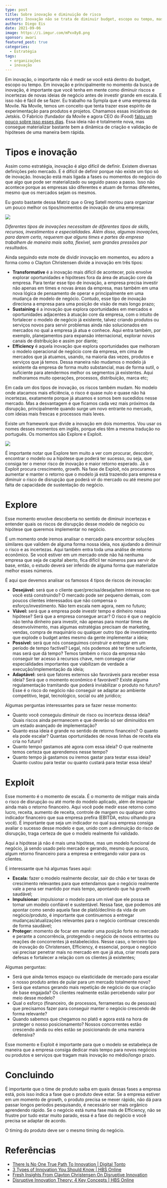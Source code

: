 ```yaml
---
type: post
title: Sobre inovação e diminuição de risco
excerpt: Inovação não se trata de diminuir budget, escopo ou tempo, mas com o momento e o quanto diminuímos riscos e incertezas
authors: Diego Eis
date: 2021-09-06
image: https://i.imgur.com/mPxx8y8.png
sponsor: awari
featured_post: true
categories:
  - Estratégia
tags:
  - organizações
  - inovação
---
```


Em inovação, o importante não é medir se você está dentro do budget, escopo ou tempo. Em inovação e principalmente no momento da busca de inovação, é importante que você tenha em mente como diminuir riscos e incertezas de novas ideias de negócio antes de investir grande em escala. E isso não é fácil de se fazer.
Eu trabalho na Sympla que é uma empresa da Movile. Na Movile, temos um conceito que tenta trazer esse espírito de experimentação para produtos e projetos. Chamamos essas iniciativas de Jetskis. O Fabrício (fundador da Movile e agora CEO do iFood) [falou um pouco sobre isso esses dias](https://www.linkedin.com/posts/fabriciobloisi_jet-ski-activity-6834554616940654592-SLJd/). Essa ideia não é totalmente nova, mas consegue materializar bastante bem a dinâmica de criação e validação de hipóteses de uma maneira bem rápida.

# Tipos e inovação

Assim como estratégia, inovação é algo difícil de definir. Existem diversas definições pelo mercado. E é difícil de definir porque não existe um tipo só de inovação. Inovação está mais ligada a fases ou momentos do negócio do que algo que pode ser materializado ou seguido passo a passo. Isso não acontece porque as empresas são diferentes e atuam de formas diferentes, mesmo que os mercados sejam os mesmos.

Eu gosto bastante dessa Matriz que o Greg Satell montou para organizar um pouco melhor os tipos/momentos de inovação de uma empresa:

![](https://i.imgur.com/0TQAyB8.png)

*Diferentes tipos de inovações necessitam de diferentes tipos de skills, recursos, investimentos e especialidades. Além disso, algumas inovações, para darem certo, requerem que alguns times e partes da empresa trabalhem de maneira mais solta, flexível, sem grandes pressões por resultados.*

Ainda seguindo este mote de dividir inovação em momentos, eu adoro a forma como o Clayton Christensen divide a inovação em três tipos:

* **Transformative** é a inovação mais difícil de acontecer, pois envolve explorar oportunidades e hipóteses fora da área de atuação core da empresa. Para tentar esse tipo de inovação, a empresa precisa investir não apenas em times e novas áreas da empresa, mas também em uma nova lógica de pensamento de operar e principalmente em uma mudança de modelo de negócio. Contudo, esse tipo de inovação direciona a empresa para uma posição de visão de mais longo prazo;
* **Sustaining** é a inovação que explora oportunidades em mercados e oportunidades adjacentes à atuação core da empresa, com o intuito de fortalecer o modelo de negócio já existente, talvez criando produtos ou serviços novos para servir problemas ainda não solucionados em mercados no qual a empresa já atua e conhece. Aqui entra também, por exemplo, planejamentos para expansão internacional, explorar novos canais de distribuição e assim por diante;
* **Efficiency** é aquela inovação que explora oportunidades que melhoram o modelo operacional de negócio core da empresa, em cima de mercados que já atuamos, usando, na maioria das vezes, produtos e serviços que já temos. Dessa maneira não mudamos o modelo já existente da empresa de forma muito substancial, mas de forma sutil, o suficiente para atendermos melhor os segmentos já existentes. Aqui melhoramos muito operações, processos, distribuição, marca etc;

Em cada um dos tipos de inovação, os riscos também mudam. No modelo onde atacamos mais eficiência, o risco é quase nulo e quase não há incertezas, exatamente porque já atuamos e somos bem sucedidos nesse mercado. Mas a desvantagem é que ficamos cada vez mais próximos da disrupção, principalmente quando surge um novo entrante no mercado, com ideias mais frescas e processos mais leves.

Existe um framework que divide a inovação em dois momentos. Vou usar os nomes desses momentos em inglês, porque eles têm a mesma tradução no português. Os momentos são Explore e Exploit.

![](https://i.imgur.com/PoP1KvD.png)

É importante notar que Explore tem muito a ver com procurar, descobrir, encontrar o modelo ou a hipótese que poderá ter sucesso, ou seja, que consiga ter o menor risco de inovação e maior retorno esperado. Já o Exploit procura crescimento, growth. Na fase de Exploit, nós procuramos aumentar e manter o retorno que o modelo já está trazendo para empresa e diminuir o risco de disrupção que poderá vir do mercado ou até mesmo por falta de capacidade de sustentação do negócio.

# Explore

Esse momento envolve descoberta no sentido de diminuir incertezas e entender quais os riscos de disrupção desse modelo de negócio ou hipótese que queremos implementar no negócio.

É um momento onde iremos analisar o mercado para encontrar soluções similares que validem de alguma forma nossa ideia, nos ajudando a diminuir o risco e as incertezas.
Aqui também entra toda uma análise de retorno econômico. Se você estiver em um mercado onde não há nenhuma empresa que seja de capital aberto, fica difícil ter números para servir de base, então, o estudo deverá ser inferido de alguma forma que materialize melhor esses números.

É aqui que devemos analisar os famosos 4 tipos de riscos de inovação:

* **Desejável:** será que o cliente quer/precisa/deseja/tem interesse no que você está construindo? O mercado pode ser pequeno demais, com poucos clientes interessados que não compensa o esforço/investimento. Não tem escala nem agora, nem no futuro;
* **Viável:** será que a empresa pode investir tempo e dinheiro nessa hipótese? Será que a empresa consegue arcar? O risco é que o negócio não tenha dinheiro para investir, não apenas para montar times de desenvolvimento, mas algumas estratégias precisam de marketing, vendas, compra de maquinário ou qualquer outro tipo de investimento que explode o budget antes mesmo da gente implementar a ideia;
* **Possível:** será que nós conseguimos construir e entregar em um período de tempo factível? Legal, nós podemos até ter time suficiente, mas será que dá tempo? Temos também o risco da empresa não conseguir ter acesso à recursos chave, nem consegue criar especialidades importantes que viabilizam de verdade a execução/implementação da ideia;
* **Adaptável:** será que fatores externos são favoráveis para receber essa ideia? Será que o momento econômico é favorável? Existe alguma regulamentação tramitando que poderá inviabilizar o produto no futuro? Esse é o risco do negócio não conseguir se adaptar ao ambiente competitivo, legal, tecnológico, social ou até jurídico;

Algumas perguntas interessantes para se fazer nesse momento:

* Quanto você conseguiu diminuir de risco ou incerteza dessa ideia? Quais riscos ainda permanecem e que deverão só ser diminuídos em um estado avançado de implementação?
* Quanto essa ideia é grande no sentido de retorno financeiro? O quanto ela pode escalar? Quantas oportunidades de novas linhas de receita ela cria no futuro?
* Quanto tempo gastamos até agora com essa ideia? O que realmente temos certeza que aprendemos nesse tempo?
* Quanto tempo já gastamos ou iremos gastar para testar essa ideia? Quanto custou para testar ou quanto custará para testar essa ideia?

# Exploit

Esse momento é o momento de escala. É o momento de mitigar mais ainda o risco de disrupção ou até morte do modelo aplicado, além de impactar ainda mais o retorno financeiro. Aqui você pode medir esse retorno como lucro, receita, aumento de receita, controle de margem ou qualquer outro indicador financeiro que sua empresa prefira (EBITDA, estou olhando pra você). É importante que seja um indicador no qual sua empresa consiga avaliar o sucesso desse modelo e que, unido com a diminuição do risco de disrupção, traga certeza de que o modelo realmente foi validado.

Aqui a hipótese já não é mais uma hipótese, mas um modelo funcional de negócio, já sendo usado pelo mercado e gerando, mesmo que pouco, algum retorno financeiro para a empresa e entregando valor para os clientes.

É interessante que há algumas fases aqui:

* **Escala:** fazer o modelo realmente decolar, sair do chão e ter taxas de crescimento relevantes para que entendamos que o negócio realmente vale a pena ser mantido por mais tempo, apontando que há growth saudável;
* **Impulsionar:** impulsionar o modelo para um nível que ele possa se tornar um modelo confiável e sustentável. Nessa fase, que podemos até apontar como sendo aquela fase de platô/declínio da vida de um negócio/produto, é importante que continuemos a entregar mudanças/atualizações relevantes para o negócio continuar crescendo de forma saudável;
* **Proteger:** momento de focar em manter uma posição forte no mercado e perante a concorrência, protegendo o negócio de novos entrantes ou reações de concorrentes já estabelecidos. Nesse caso, o terceiro tipo de inovação do Christensen, Efficiency, é essencial, porque o negócio vai precisar penetrar mais no mercado em que já atua, criar moats para defesas e fortalecer a relação com os clientes já existentes;

Algumas perguntas:

* Será que ainda temos espaço ou elasticidade de mercado para escalar o nosso produto antes de pular para um mercado totalmente novo?
* Será que estamos gerando mais repetição de negócio do que criação de base engajada? Os clientes realmente estão percebendo valor por meio desse modelo?
* Qual o esforço (financeiro, de processos, ferramentas ou de pessoas) que precisamos fazer para conseguir manter o negócio crescendo de forma relevante?
* Quando sabemos que chegamos no platô e agora está na hora de proteger o nosso posicionamento? Nossos concorrentes estão crescendo ainda ou eles estão se posicionando de uma maneira defensiva?

Esse momento e Exploit é importante para que o modelo se estabeleça de maneira que a empresa consiga dedicar mais tempo para novos negócios ou produtos e serviços que tragam mais inovação no médio/longo prazo.

# Concluindo

É importante que o time de produto saiba em quais dessas fases a empresa está, pois isso indica a fase que o produto deve estar. Se a empresa estiver em um momento de growth, o produto precisa se mexer rápido, não dá para passar longos períodos pesquisando, é necessário ser mais orgânico aprendendo rápido. Se o negócio está numa fase mais de Efficiency, não se frustre por tudo estar muito parado, essa é a fase do negócio e você precisa se adaptar de acordo.

O timing do produto deve ser o mesmo timing do negócio.

# Referências

* [There Is No One True Path To Innovation | Digital Tonto](https://digitaltonto.com/2016/there-is-no-one-true-path-to-innovation/)
* [3 Types of Innovation You Should Know | HBS Online](https://online.hbs.edu/blog/post/3-types-of-innovation-you-should-know)
* [Fresh Insights From Clayton Christensen On Disruptive Innovation](https://www.forbes.com/sites/stevedenning/2015/12/02/fresh-insights-from-clayton-christensen-on-disruptive-innovation/?sh=313b7dc64702)
* [Disruptive Innovation Theory: 4 Key Concepts | HBS Online](https://online.hbs.edu/blog/post/4-keys-to-understanding-clayton-christensens-theory-of-disruptive-innovation)
